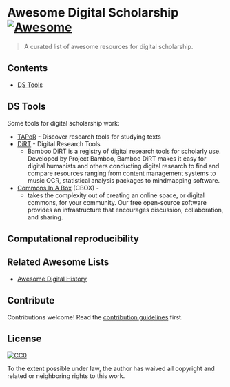 # Awesome Digital Scholarship [![Awesome](https://cdn.rawgit.com/sindresorhus/awesome/d7305f38d29fed78fa85652e3a63e154dd8e8829/media/badge.svg)](https://github.com/sindresorhus/awesome)

> A curated list of awesome resources for digital scholarship.

## Contents

- [DS Tools](#ds-tools)

## DS Tools

Some tools for digital scholarship work:

- [TAPoR](http://tapor.ca/home) - Discover research tools for studying texts
- [DiRT](https://digitalhumanities.berkeley.edu/projects/dirt-digital-research-tools) - Digital Research Tools
  - Bamboo DiRT is a registry of digital research tools for scholarly use. Developed by Project Bamboo, Bamboo DiRT makes it easy for digital humanists and others conducting digital research to find and compare resources ranging from content management systems to music OCR, statistical analysis packages to mindmapping software.
- [Commons In A Box](https://commonsinabox.org) (CBOX) - 
  - takes the complexity out of creating an online space, or digital commons, for your community. Our free open-source software provides an infrastructure that encourages discussion, collaboration, and sharing.


## Computational reproducibility



## Related Awesome Lists

- [Awesome Digital History](https://maehr.github.io/awesome-digital-history/)

## Contribute

Contributions welcome! Read the [contribution guidelines](CONTRIBUTING.md) first.

## License

[![CC0](https://mirrors.creativecommons.org/presskit/buttons/88x31/svg/cc-zero.svg)](https://creativecommons.org/publicdomain/zero/1.0)

To the extent possible under law, the author has waived all copyright and related or neighboring rights to this work.
